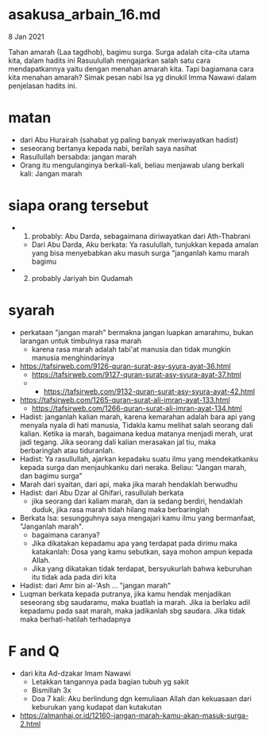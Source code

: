 # asakusa_arbain_16.md
8 Jan 2021

Tahan amarah (Laa tagdhob), bagimu surga.
Surga adalah cita-cita utama kita, dalam hadits ini Rasuulullah mengajarkan salah satu cara mendapatkannya yaitu dengan menahan amarah kita. 
Tapi bagiamana cara kita menahan amarah? Simak pesan nabi Isa yg dinukil Imma Nawawi dalam penjelasan hadits ini.      

# matan
* dari Abu Hurairah (sahabat yg paling banyak meriwayatkan hadist)
* seseorang bertanya kepada nabi, berilah saya nasihat
* Rasullullah bersabda: jangan marah
* Orang itu mengulanginya berkali-kali, 
  beliau menjawab ulang berkali kali: Jangan marah
  
# siapa orang tersebut
* 1) probably: Abu Darda, sebagaimana diriwayatkan dari Ath-Thabrani
  * Dari Abu Darda, Aku berkata: Ya rasulullah, tunjukkan kepada amalan yang bisa menyebabkan aku masuh surga
    "janganlah kamu marah bagimu
* 2) probably Jariyah bin Qudamah
    
# syarah
* perkataan "jangan marah" bermakna
  jangan luapkan amarahmu, bukan larangan untuk timbulnya rasa marah
  * karena rasa marah adalah tabi'at manusia dan tidak mungkin manusia menghindarinya
* https://tafsirweb.com/9126-quran-surat-asy-syura-ayat-36.html
  * https://tafsirweb.com/9127-quran-surat-asy-syura-ayat-37.html
  * * https://tafsirweb.com/9132-quran-surat-asy-syura-ayat-42.html
* https://tafsirweb.com/1265-quran-surat-ali-imran-ayat-133.html
  * https://tafsirweb.com/1266-quran-surat-ali-imran-ayat-134.html
* Hadist: janganlah kalian marah, karena kemarahan adalah bara api yang menyala nyala di hati manusia,
  Tidakla kamu melihat salah seorang dali kalian.
  Ketika ia marah, bagaimana kedua matanya menjadi merah, urat jadi tegang.
  Jika seorang dali kalian merasakan jal tiu, maka berbaringlah atau tiduranlah.
* Hadist: Ya rasullullah, ajarkan kepadaku suatu ilmu yang mendekatkanku kepada surga dan menjauhkanku dari neraka.
  Beliau: "Jangan marah, dan bagimu surga"
* Marah dari syaitan, dari api, maka jika marah hendaklah berwudhu
* Hadist: dari Abu Dzar al Ghifari, rasullulah berkata
  * jika seorang dari kaliam marah, dan ia sedang berdiri, hendaklah duduk, jika rasa marah tidah hilang maka berbaringlah
* Berkata Isa: sesungguhnya saya mengajari kamu ilmu yang bermanfaat, "Janganlah marah".
  * bagaimana caranya?
  * Jika dikatakan kepadamu apa yang terdapat pada dirimu maka katakanlah: 
    Dosa yang kamu sebutkan, saya mohon ampun kepada Allah.
  * Jika yang dikatakan tidak terdapat, bersyukurlah bahwa keburuhan itu tidak ada pada diri kita
* Hadist: dari Amr bin al-'Ash ... "jangan marah"
* Luqman berkata kepada putranya,
  jika kamu hendak menjadikan seseorang sbg saudaramu, maka buatlah ia marah.
  Jika ia berlaku adil kepadamu pada saat marah, maka jadikanlah sbg saudara.
  Jika tidak maka berhati-hatilah terhadapnya
  

# F and Q
* dari kita Ad-dzakar Imam Nawawi
  * Letakkan tangannya pada bagian tubuh yg sakit
  * Bismillah 3x
  * Doa 7 kali: Aku berlindung dgn kemuliaan Allah dan kekuasaan dari keburukan yang kudapat dan kutakutan
* https://almanhaj.or.id/12160-jangan-marah-kamu-akan-masuk-surga-2.html
